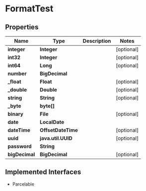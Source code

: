 

# FormatTest


## Properties

| Name | Type | Description | Notes |
|------------ | ------------- | ------------- | -------------|
|**integer** | **Integer** |  |  [optional] |
|**int32** | **Integer** |  |  [optional] |
|**int64** | **Long** |  |  [optional] |
|**number** | **BigDecimal** |  |  |
|**_float** | **Float** |  |  [optional] |
|**_double** | **Double** |  |  [optional] |
|**string** | **String** |  |  [optional] |
|**_byte** | **byte[]** |  |  |
|**binary** | **File** |  |  [optional] |
|**date** | **LocalDate** |  |  |
|**dateTime** | **OffsetDateTime** |  |  [optional] |
|**uuid** | **java.util.UUID** |  |  [optional] |
|**password** | **String** |  |  |
|**bigDecimal** | **BigDecimal** |  |  [optional] |


## Implemented Interfaces

* Parcelable


